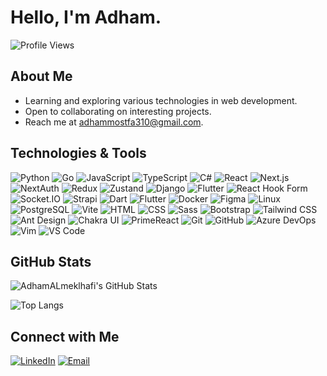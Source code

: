 # Hello, I'm Adham.

![Profile Views](https://komarev.com/ghpvc/?username=AdhamALmeklhafi&color=blue)

## About Me

-  Learning and exploring various technologies in web development.
-  Open to collaborating on interesting projects.
-  Reach me at adhammostfa310@gmail.com.

## Technologies & Tools

![Python](https://img.shields.io/badge/-Python-000?&logo=Python)
![Go](https://img.shields.io/badge/-Go-000?&logo=Go)
![JavaScript](https://img.shields.io/badge/-JavaScript-000?&logo=JavaScript)
![TypeScript](https://img.shields.io/badge/-TypeScript-000?&logo=TypeScript)
![C#](https://img.shields.io/badge/-C%23-000?style=flat&logo=C%20Sharp)
![React](https://img.shields.io/badge/-React-000?&logo=React)
![Next.js](https://img.shields.io/badge/-Next.js-000?&logo=Next.js)
![NextAuth](https://img.shields.io/badge/-NextAuth-000?&logo=Next.js)
![Redux](https://img.shields.io/badge/-Redux-000?&logo=Redux)
![Zustand](https://img.shields.io/badge/-Zustand-000?&logo=Zustand)
![Django](https://img.shields.io/badge/-Django-000?&logo=Django)
![Flutter](https://img.shields.io/badge/-Flutter-000?&logo=Flutter)
![React Hook Form](https://img.shields.io/badge/-React%20Hook%20Form-000?&logo=ReactHookForm)
![Socket.IO](https://img.shields.io/badge/-Socket.IO-000?style=flat&logo=Socket.IO)
![Strapi](https://img.shields.io/badge/-Strapi-000?&logo=Strapi)
![Dart](https://img.shields.io/badge/-Dart-000?&logo=Dart)
![Flutter](https://img.shields.io/badge/-Flutter-000?&logo=Flutter)
![Docker](https://img.shields.io/badge/-Docker-000?&logo=Docker)
![Figma](https://img.shields.io/badge/-Figma-000?&logo=Figma)
![Linux](https://img.shields.io/badge/-Linux-000?&logo=Linux)
![PostgreSQL](https://img.shields.io/badge/-PostgreSQL-000?&logo=PostgreSQL)
![Vite](https://img.shields.io/badge/-Vite-000?style=flat&logo=Vite)
![HTML](https://img.shields.io/badge/-HTML-000?&logo=HTML5)
![CSS](https://img.shields.io/badge/-CSS-000?&logo=CSS3)
![Sass](https://img.shields.io/badge/-Sass-000?&logo=Sass)
![Bootstrap](https://img.shields.io/badge/-Bootstrap-000?&logo=Bootstrap)
![Tailwind CSS](https://img.shields.io/badge/-Tailwind%20CSS-000?&logo=TailwindCSS)
![Ant Design](https://img.shields.io/badge/-Ant%20Design-000?&logo=Ant%20Design)
![Chakra UI](https://img.shields.io/badge/-Chakra%20UI-000?&logo=Chakra%20UI)
![PrimeReact](https://img.shields.io/badge/-PrimeReact-000?&logo=PrimeReact)
![Git](https://img.shields.io/badge/-Git-000?&logo=Git)
![GitHub](https://img.shields.io/badge/-GitHub-000?&logo=GitHub)
![Azure DevOps](https://img.shields.io/badge/-Azure%20DevOps-000?&logo=Azure%20DevOps)
![Vim](https://img.shields.io/badge/-Vim-000?&logo=Vim)
![VS Code](https://img.shields.io/badge/-VS%20Code-000?&logo=Visual%20Studio%20Code)

## GitHub Stats

![AdhamALmeklhafi's GitHub Stats](https://github-readme-stats.vercel.app/api?username=AdhamALmeklhafi&show_icons=true&hide_border=true&theme=radical)

![Top Langs](https://github-readme-stats.vercel.app/api/top-langs/?username=AdhamALmeklhafi&layout=compact&hide_border=true&theme=radical)

## Connect with Me

[![LinkedIn](https://img.shields.io/badge/LinkedIn-blue?style=flat&logo=linkedin&labelColor=blue)](https://www.linkedin.com/in/your-linkedin-profile/)
[![Email](https://img.shields.io/badge/Email-red?style=flat&logo=gmail&labelColor=red)](mailto:adhammostfa310@gmail.com)

<!--
**AdhamALmeklhafi/AdhamALmeklhafi** is a ✨ _special_ ✨ repository because its `README.md` (this file) appears on your GitHub profile.
You can click the Preview link to take a look at your changes.
-->
